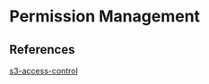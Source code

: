 # Permission Management



## References
[s3-access-control](https://docs.aws.amazon.com/AmazonS3/latest/dev/s3-access-control.html)

<!--stackedit_data:
eyJoaXN0b3J5IjpbMTU2OTE2ODU1NV19
-->